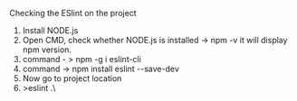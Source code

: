 Checking the ESlint on the project
1) Install NODE.js
2) Open CMD, check whether NODE.js is installed -> npm -v 
it will display npm version.
2) command  - > npm -g i eslint-cli
3) command -> npm install eslint --save-dev
4) Now go to project location
5) <projectlocation>>eslint .\ 
